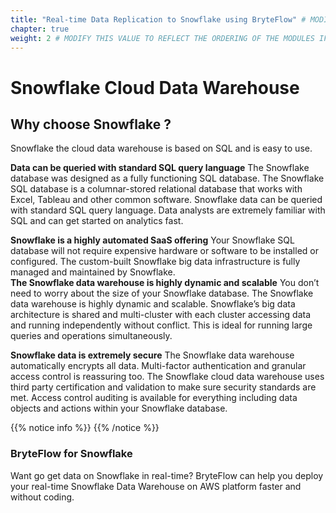 ```yaml
---
title: "Real-time Data Replication to Snowflake using BryteFlow" # MODIFY THIS TITLE
chapter: true
weight: 2 # MODIFY THIS VALUE TO REFLECT THE ORDERING OF THE MODULES IF APPLICABLE
---
```


# **Snowflake Cloud Data Warehouse**<!-- MODIFY THIS HEADING TO REFLECT THE PROBLEM THE WORKSHOP IS ADDRESSING -->

## Why choose Snowflake ?<!-- MODIFY THIS SUBHEADING -->
Snowflake the cloud data warehouse is based on SQL and is easy to use.  

**Data can be queried with standard SQL query language**
The Snowflake database was designed as a fully functioning SQL database. The Snowflake SQL database is a columnar-stored relational database that works with Excel, Tableau and other common software. Snowflake data can be queried with standard SQL query language. Data analysts are extremely familiar with SQL and can get started on analytics fast.  

**Snowflake is a highly automated SaaS offering**
Your Snowflake SQL database will not require expensive hardware or software to be installed or configured. The custom-built Snowflake big data infrastructure is fully managed and maintained by Snowflake.  
**The Snowflake data warehouse is highly dynamic and scalable**
You don’t need to worry about the size of your Snowflake database. The Snowflake data warehouse is highly dynamic and scalable. Snowflake’s big data architecture is shared and multi-cluster with each cluster accessing data and running independently without conflict. This is ideal for running large queries and operations simultaneously.  

**Snowflake data is extremely secure**
The Snowflake data warehouse automatically encrypts all data. Multi-factor authentication and granular access control is reassuring too. The Snowflake cloud data warehouse uses third party certification and validation to make sure security standards are met. Access control auditing is available for everything including data objects and actions within your Snowflake database.

{{% notice info %}}
 {{% /notice %}}

### BryteFlow for Snowflake <!-- MODIFY THIS HEADING -->
Want go get data on Snowflake in real-time? 
BryteFlow can help you deploy your real-time Snowflake Data Warehouse on AWS platform faster and without coding. 


 